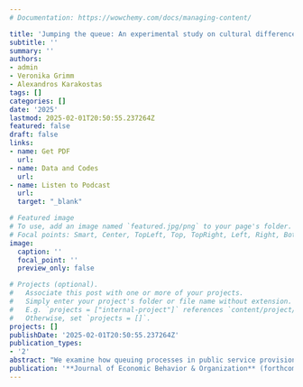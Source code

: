 ```yaml
---
# Documentation: https://wowchemy.com/docs/managing-content/

title: 'Jumping the queue: An experimental study on cultural differences in bribing attitudes among Greeks and Germans'
subtitle: ''
summary: ''
authors:
- admin
- Veronika Grimm
- Alexandros Karakostas
tags: []
categories: []
date: '2025'
lastmod: 2025-02-01T20:50:55.237264Z
featured: false
draft: false
links:
- name: Get PDF
  url: 
- name: Data and Codes
  url: 
- name: Listen to Podcast
  url: 
  target: "_blank"

# Featured image
# To use, add an image named `featured.jpg/png` to your page's folder.
# Focal points: Smart, Center, TopLeft, Top, TopRight, Left, Right, BottomLeft, Bottom, BottomRight.
image:
  caption: ''
  focal_point: ''
  preview_only: false

# Projects (optional).
#   Associate this post with one or more of your projects.
#   Simply enter your project's folder or file name without extension.
#   E.g. `projects = ["internal-project"]` references `content/project/deep-learning/index.md`.
#   Otherwise, set `projects = []`.
projects: []
publishDate: '2025-02-01T20:50:55.237264Z'
publication_types: 
- '2'
abstract: "We examine how queuing processes in public service provision influence individuals propensity to engage in bribery. We introduce the queue-jumping game, distinguishing between queue-jumping bribes (to advance one's position) and counter-bribes (to maintain one's position when threatened by queue-jumping). Participants from Greece and Germany, countries with different levels of perceived corruption, played the game in monocultural and intercultural groups. Our findings reveal that in monocultural settings, Greek participants initially exhibited higher bribery rates than German participants, driven primarily by more frequent queue-jumping. However, these cultural differences diminished over repeated interactions, suggesting strategic adaptation. Crucially, analysis indicates that bribing to queue-jump incurs a substantially higher moral cost than counter-bribing for both nationalities. Furthermore, Greek participants perceived counter-bribing as significantly more socially inappropriate than their German counterparts, helping explain the higher initial rates of queue-jumping among Greek participants. In intercultural groups, we found only limited evidence of minority participants adjusting behavior towards majority norms, although minorities consistently earned less regardless of nationality."
publication: '**Journal of Economic Behavior & Organization** (forthcoming)'
---
```

